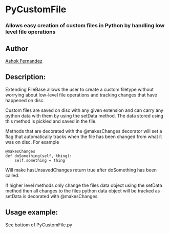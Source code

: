 # PyCustomFile
### Allows easy creation of custom files in Python by handling low level file operations


## Author
[Ashok Fernandez](https://github.com/ashokfernandez/)


## Description: 
Extending FileBase allows the user to create a custom filetype without worrying about low-level file operations and tracking changes that have happened on disc.

Custom files are saved on disc with any given extension and can carry any python data with them by using the setData method. The data stored using this method is pickled and saved in the file. 

Methods that are decorated with the @makesChanges decorator will set a flag that automatically tracks when the file has been changed from what it was on disc. For example

    @makesChanges
    def doSomething(self, thing):
        self.something = thing

Will make hasUnsavedChanges return true after doSomething has been called.

If higher level methods only change the files data object using the setData method then all changes to the files python data object will be tracked as setData is decorated with @makesChanges.

## Usage example: 
See bottom of PyCustomFile.py